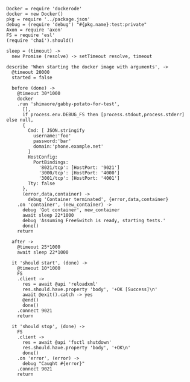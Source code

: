     Docker = require 'dockerode'
    docker = new Docker()
    pkg = require '../package.json'
    debug = (require 'debug') "#{pkg.name}:test:private"
    Axon = require 'axon'
    FS = require 'esl'
    (require 'chai').should()

    sleep = (timeout) ->
      new Promise (resolve) -> setTimeout resolve, timeout

    describe 'When starting the docker image with arguments', ->
      @timeout 20000
      started = false

      before (done) ->
        @timeout 30*1000
        docker
        .run 'shimaore/gabby-potato-for-test',
          [],
          if process.env.DEBUG_FS then [process.stdout,process.stderr] else null,
          {
            Cmd: [ JSON.stringify
              username:'foo'
              password:'bar'
              domain:'phone.example.net'
            ]
            HostConfig:
              PortBindings:
                '8021/tcp': [HostPort: '9021']
                '3000/tcp': [HostPort: '4000']
                '3001/tcp': [HostPort: '4001']
            Tty: false
          },
          (error,data,container) ->
            debug 'Container terminated', {error,data,container}
        .on 'container', (new_container) ->
          debug 'Got container', new_container
          await sleep 22*1000
          debug 'Assuming FreeSwitch is ready, starting tests.'
          done()
        return

      after ->
        @timeout 25*1000
        await sleep 22*1000

      it 'should start', (done) ->
        @timeout 10*1000
        FS
        .client ->
          res = await @api 'reloadxml'
          res.should.have.property 'body', '+OK [Success]\n'
          await @exit().catch -> yes
          @end()
          done()
        .connect 9021
        return

      it 'should stop', (done) ->
        FS
        .client ->
          res = await @api 'fsctl shutdown'
          res.should.have.property 'body', '+OK\n'
          done()
        .on 'error', (error) ->
          debug "Caught #{error}"
        .connect 9021
        return

